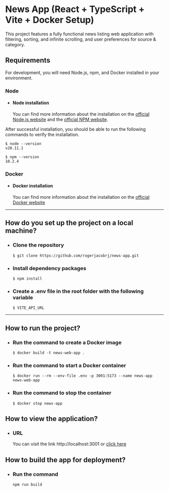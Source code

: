 # News App (React + TypeScript + Vite + Docker Setup)

This project features a fully functional news listing web application with filtering, sorting, and infinite scrolling, and user preferences for source & category.

## Requirements

For development, you will need Node.js, npm, and Docker installed in your environment.

### Node
- #### Node installation
  You can find more information about the installation on the [official Node.js website](https://nodejs.org/) and the [official NPM website](https://npmjs.org/).

After successful installation, you should be able to run the following commands to verify the installation.

    $ node --version
    v20.11.1

    $ npm --version
    10.2.4

### Docker
- #### Docker installation
  You can find more information about the installation on the [official Docker website](https://www.docker.com/get-started/)
---

  
## How do you set up the project on a local machine?
- ### Clone the repository
    ```$ git clone https://github.com/rogerjacobrj/news-app.git```
- ### Install dependency packages
    ```$ npm install```
- ### Create a .env file in the root folder with the following variable
    ```$ VITE_API_URL```
---

## How to run the project?
- ### Run the command to create a Docker image
  ```$ docker build -t news-web-app .```
- ### Run the command to start a Docker container
  ```$ docker run --rm --env-file .env -p 3001:5173 --name news-app news-web-app```
- ### Run the command to stop the container
  ```$ docker stop news-app```

## How to view the application?
- ### URL
  You can visit the link http://localhost:3001 or [click here](http://localhost:3001/)
  
## How to build the app for deployment?
- ### Run the command
  ```npm run build```
